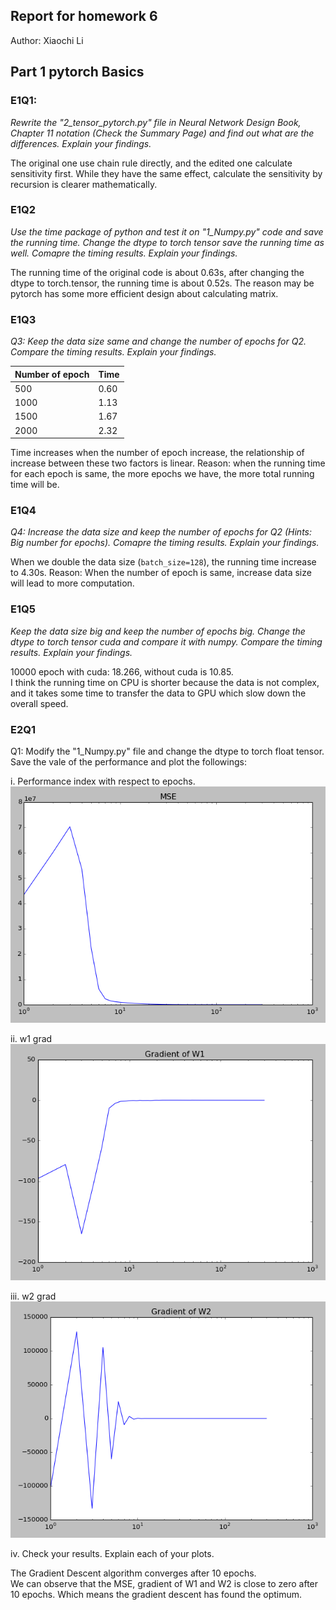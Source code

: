 ## Report for homework 6
Author: Xiaochi Li

## Part 1 pytorch Basics
### E1Q1:  
*Rewrite the "2_tensor_pytorch.py" file in Neural Network Design Book,
Chapter 11 notation (Check the Summary Page) and find out
what are the differences. Explain your findings.*

The original one use chain rule directly, and the edited one calculate sensitivity first.
While they have the same effect, calculate the sensitivity by recursion is clearer mathematically.

### E1Q2
*Use the time package of python and test it on "1_Numpy.py" code and save the 
running time. Change the dtype to torch tensor save the running time as well. 
Comapre the timing results. Explain your findings.*

The running time of the original code is about 0.63s, after changing the dtype to torch.tensor, the running time is 
about 0.52s. The reason may be pytorch has some more efficient design about calculating matrix.

### E1Q3
*Q3: Keep the data size same and change the number of epochs for Q2.
Compare the timing results. Explain your findings.*

|Number of epoch|Time|
|----|----|
|500|0.60|
|1000|1.13|
|1500|1.67|
|2000|2.32|

Time increases when the number of epoch increase, the relationship of increase between these two factors is linear.
Reason: when the running time for each epoch is same, the more epochs we have, the more total running time will be.

### E1Q4
*Q4: Increase the data size and keep the number of epochs for Q2 (Hints: Big number for epochs).
Comapre the timing results. Explain your findings.*

When we double the data size (``` batch_size=128 ```), the running time increase to 4.30s. 
Reason: When the number of epoch is same, increase data size will lead to more computation.

### E1Q5
*Keep the data size big and keep the number of epochs big. Change the dtype to 
torch tensor cuda and compare it with numpy.
Compare the timing results. Explain your findings.*

10000 epoch with cuda: 18.266, without cuda is 10.85.  
I think the running time on CPU is shorter because the data is not complex, and it takes some time to transfer the data
to GPU which slow down the overall speed.

### E2Q1
Q1: Modify  the "1_Numpy.py" file and change the dtype to torch float tensor.
Save the vale of the performance and  plot the followings:

i. Performance index with respect to epochs.
![](./MSE.png)

ii. w1 grad 
![](./GradW1.png)

iii. w2 grad 
![](./GradW2.png)

iv. Check your results. Explain each of your plots.

The Gradient Descent algorithm converges after 10 epochs.   
We can observe that the MSE, gradient of W1 and W2 is close to zero after 10 epochs. Which means the gradient descent
has found the optimum.


